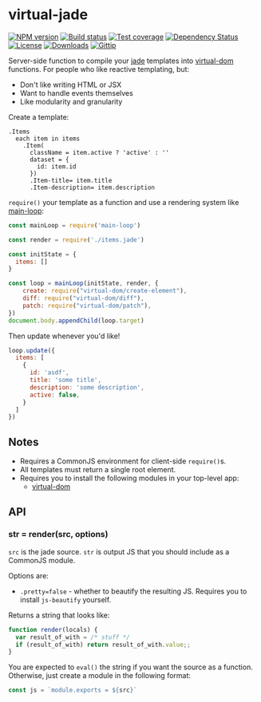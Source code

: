 
# virtual-jade

[![NPM version][npm-image]][npm-url]
[![Build status][travis-image]][travis-url]
[![Test coverage][coveralls-image]][coveralls-url]
[![Dependency Status][david-image]][david-url]
[![License][license-image]][license-url]
[![Downloads][downloads-image]][downloads-url]
[![Gittip][gittip-image]][gittip-url]

Server-side function to compile your [jade](https://github.com/jadejs/jade) templates into [virtual-dom](https://github.com/Matt-Esch/virtual-dom) functions.
For people who like reactive templating, but:

- Don't like writing HTML or JSX
- Want to handle events themselves
- Like modularity and granularity

Create a template:

```jade
.Items
  each item in items
    .Item(
      className = item.active ? 'active' : ''
      dataset = {
        id: item.id
      })
      .Item-title= item.title
      .Item-description= item.description
```

`require()` your template as a function
and use a rendering system like [main-loop](https://github.com/Raynos/main-loop):

```js
const mainLoop = require('main-loop')

const render = require('./items.jade')

const initState = {
  items: []
}

const loop = mainLoop(initState, render, {
    create: require("virtual-dom/create-element"),
    diff: require("virtual-dom/diff"),
    patch: require("virtual-dom/patch"),
})
document.body.appendChild(loop.target)
```

Then update whenever you'd like!

```js
loop.update({
  items: [
    {
      id: 'asdf',
      title: 'some title',
      description: 'some description',
      active: false,
    }
  ]
})
```

## Notes

- Requires a CommonJS environment for client-side `require()`s.
- All templates must return a single root element.
- Requires you to install the following modules in your top-level app:
  - [virtual-dom](https://github.com/Matt-Esch/virtual-dom)

## API

### str = render(src, options)

`src` is the jade source.
`str` is output JS that you should include as a CommonJS module.

Options are:

- `.pretty=false` - whether to beautify the resulting JS.
  Requires you to install `js-beautify` yourself.

Returns a string that looks like:

```js
function render(locals) {
  var result_of_with = /* stuff */
  if (result_of_with) return result_of_with.value;;
}
```

You are expected to `eval()` the string if you want the source as a function.
Otherwise, just create a module in the following format:

```js
const js = `module.exports = ${src}`
```

[npm-image]: https://img.shields.io/npm/v/virtual-jade.svg?style=flat-square
[npm-url]: https://npmjs.org/package/virtual-jade
[github-tag]: http://img.shields.io/github/tag/jonathanong/virtual-jade.svg?style=flat-square
[github-url]: https://github.com/jonathanong/virtual-jade/tags
[travis-image]: https://img.shields.io/travis/jonathanong/virtual-jade.svg?style=flat-square
[travis-url]: https://travis-ci.org/jonathanong/virtual-jade
[coveralls-image]: https://img.shields.io/coveralls/jonathanong/virtual-jade.svg?style=flat-square
[coveralls-url]: https://coveralls.io/r/jonathanong/virtual-jade
[david-image]: http://img.shields.io/david/jonathanong/virtual-jade.svg?style=flat-square
[david-url]: https://david-dm.org/jonathanong/virtual-jade
[license-image]: http://img.shields.io/npm/l/virtual-jade.svg?style=flat-square
[license-url]: LICENSE
[downloads-image]: http://img.shields.io/npm/dm/virtual-jade.svg?style=flat-square
[downloads-url]: https://npmjs.org/package/virtual-jade
[gittip-image]: https://img.shields.io/gratipay/jonathanong.svg?style=flat-square
[gittip-url]: https://gratipay.com/jonathanong/

